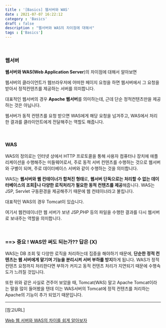 ```yaml
---
title : '[Basics] 웹서버와 WAS'
date : 2021-07-07 16:22:12
category : 'Basics'
draft : false
description : "웹서버와 WAS의 차이점에 대해서"
tags : ['Basics']
---
```


<br/>


### 웹서버

**웹서버와 WAS(Web Application Server**)의 차이점에 대해서 알아보면

웹서버의 클라이언트가 웹브라우저에 어떠한 페이지 요청을 하면 웹서버에서 그 요청을 받아서 정적컨텐츠를 제공하는 서버를 의미합니다.

대표적인 웹서버의 경우 **Apache 웹서버**를 의미하는데, 근데 단순 정적컨텐츠만을 제공하는 것은 아닙니다.

웹서버가 동적 컨텐츠를 요청 받으면 WAS에게 해당 요청을 넘겨주고, WAS에서 처리한 결과를 클라이언트에게 전달해주는 역할도 해줍니다.

<br/>

### WAS

WAS의 정의로는 인터넷 상에서 HTTP 프로토콜을 통해 사용자 컴퓨터나 장치에 애플리케이션을 수행해주는 미들웨어로서, 주로 동적 서버 컨텐츠를 수행하는 것으로 웹서버와 구별이 되며, 주로 데이터베이스 서버와 같이 수행하는 것을 의미합니다.

WAS는 **웹서버와 웹 컨테이너가 합쳐진 형태**로, **웹서버 단독으로는 처리할 수 없는 데이터베이스의 조회나 다양한 로직처리가 필요한 동적 컨텐츠를 제공**해줍니다. WAS는 JSP, Servlet 구동환경을 제공해주기 때문에 웹 컨테이너라고 불립니다.

대표적인 WAS의 경우 Tomcat이 있습니다.

여기서 웹컨테이너란  웹 서버가 보낸 JSP,PHP 등의 파일을 수행한 결과를 다시 웹서버로 보내주는 역할을 의미합니다.

<br/>

### ==> 중요 ! WAS만 써도 되는가?? 답은 (X)

WAS는 DB 조회 및 다양한 로직을 처리하는데 집중을 해야하기 때문에, **단순한 정적 컨텐츠는 웹 서버에게 맡기며 기능을 분리시켜 서버 부하를 방지**하게 됩니다. WAS가 정적 컨텐츠 요청까지 처리한다면 부하가 커지고 동적 컨텐츠 처리가 지연되기 때문에 수행속도가 느려질 것입니다.


또한 위와 같은 사실로 견주어 보았을 때, Tomcat(WAS) 말고 Apache Tomcat이라는 말을 많이 들어봤을 텐데 이는 WAS서버의 Tomcat에 정적 컨텐츠를 처리하는 Apache의 기능이 추가 되었기 때문입니다.


- - -

[참고URL]

[Web 웹 서버와 WAS의 차이를 쉽게 알아보자](https://codechasseur.tistory.com/25)





